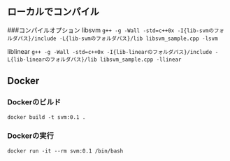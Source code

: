 ## ローカルでコンパイル
###コンパイルオプション
libsvm
`g++ -g -Wall -std=c++0x -I{lib-svmのフォルダパス}/include -L{lib-svmのフォルダパス}/lib libsvm_sample.cpp -lsvm`

liblinear
`g++ -g -Wall -std=c++0x -I{lib-linearのフォルダパス}/include -L{lib-linearのフォルダパス}/lib libsvm_sample.cpp -llinear`


## Docker
### Dockerのビルド
`docker build -t svm:0.1 .`

### Dockerの実行
`docker run -it --rm svm:0.1 /bin/bash`
